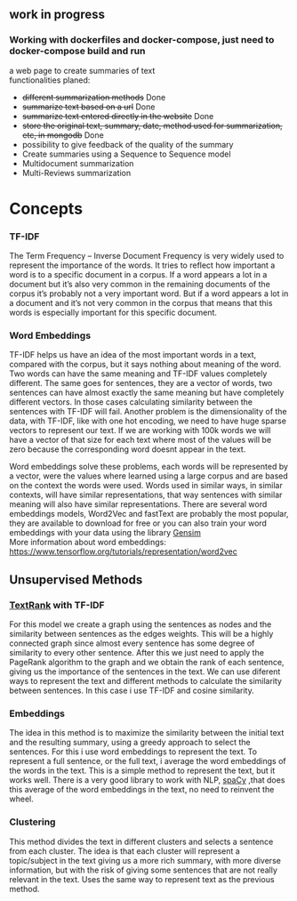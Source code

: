 ## work in progress

### Working with dockerfiles and docker-compose, just need to docker-compose build and run

a web page to create summaries of text    
functionalities planed:    
* ~~different summarization methods~~ Done
* ~~summarize text based on a url~~ Done
* ~~summarize text entered directly in the website~~ Done
* ~~store the original text, summary, date, method used for summarization, etc, in mongodb~~ Done
* possibility to give feedback of the quality of the summary
* Create summaries using a Sequence to Sequence model
* Multidocument summarization
* Multi-Reviews summarization


# Concepts

### TF-IDF
The Term Frequency – Inverse Document Frequency is very widely used to represent the importance of the words. It tries to reflect how important a word is to a specific document in a corpus. If a word appears a lot in a document but it’s also very common in the remaining documents of the corpus it’s probably not a very important word. But if a word appears a lot in a document and it’s not very common in the corpus that means that this words is especially important for this specific document.

### Word Embeddings

TF-IDF helps us have an idea of the most important words in a text, compared with the corpus, but it says nothing about meaning of the word. Two words can have the same meaning and TF-IDF values completely different. The same goes for sentences, they are a vector of words, two sentences can have almost exactly the same meaning but have completely different vectors. In those cases calculating similarity between the sentences with TF-IDF will fail.
Another problem is the dimensionality of the data, with TF-IDF, like with one hot encoding, we need to have huge sparse vectors to represent our text. If we are working with 100k words we will have a vector of that size for each text where most of the values will be zero because the corresponding word doesnt appear in the text.

Word embeddings solve these problems, each words will be represented by a vector, were the values where learned using a large corpus and are based on the context the words were used. Words used in similar ways, in similar contexts, will have similar representations, that way sentences with similar meaning will also have similar representations.
There are several word embeddings models, Word2Vec and fastText are probably the most popular, they are available to download for free or you can also train your word embeddings with your data using the library [Gensim](https://radimrehurek.com/gensim/index.html)    
More information about word embeddings:
https://www.tensorflow.org/tutorials/representation/word2vec


## Unsupervised Methods

### [TextRank](https://www.aclweb.org/anthology/W04-3252) with TF-IDF

For this model we create a graph using the sentences as nodes and the similarity between sentences as the edges weights. This will be a highly connected graph since almost every sentence has some degree of similarity to every other sentence. After this we just need to apply the PageRank algorithm to the graph and we obtain the rank of each sentence, giving us the importance of the sentences in the text.
We can use diferent ways to represent the text and different methods to calculate the similarity between sentences.
In this case i use TF-IDF and cosine similarity.

### Embeddings
The idea in this method is to maximize the similarity between the initial text and the resulting summary, using a greedy approach to select the sentences.
For this i use word embeddings to represent the text. To represent a full sentence, or the full text, i average the word embeddings of the words in the text. This is a simple method to represent the text, but it works well.
There is a very good library to work with NLP, [spaCy](https://spacy.io/) ,that does this average of the word embeddings in the text, no need to reinvent the wheel.

### Clustering
This method divides the text in different clusters and selects a sentence from each cluster. The idea is that each cluster will represent a topic/subject in the text giving us a more rich summary, with more diverse information, but with the risk of giving some sentences that are not really relevant in the text.
Uses the same way to represent text as the previous method.
